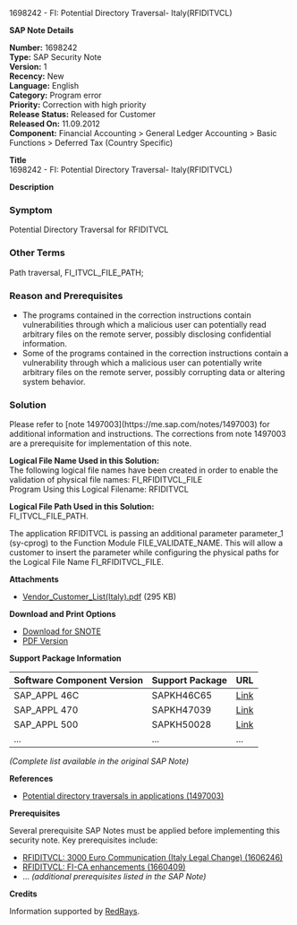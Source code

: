 1698242 - FI: Potential Directory Traversal- Italy(RFIDITVCL)

**SAP Note Details**

**Number:** 1698242  
**Type:** SAP Security Note  
**Version:** 1  
**Recency:** New  
**Language:** English  
**Category:** Program error  
**Priority:** Correction with high priority  
**Release Status:** Released for Customer  
**Released On:** 11.09.2012  
**Component:** Financial Accounting > General Ledger Accounting > Basic Functions > Deferred Tax (Country Specific)

**Title**  
1698242 - FI: Potential Directory Traversal- Italy(RFIDITVCL)

**Description**

<div class="mono">
<h3>Symptom</h3>
<p>Potential Directory Traversal for RFIDITVCL</p>

<h3>Other Terms</h3>
<p>Path traversal, FI_ITVCL_FILE_PATH;</p>

<h3>Reason and Prerequisites</h3>
<ul>
  <li>The programs contained in the correction instructions contain vulnerabilities through which a malicious user can potentially read arbitrary files on the remote server, possibly disclosing confidential information.</li>
  <li>Some of the programs contained in the correction instructions contain a vulnerability through which a malicious user can potentially write arbitrary files on the remote server, possibly corrupting data or altering system behavior.</li>
</ul>

<h3>Solution</h3>
<p>Please refer to [note 1497003](https://me.sap.com/notes/1497003) for additional information and instructions. The corrections from note 1497003 are a prerequisite for implementation of this note.</p>
<p><strong>Logical File Name Used in this Solution:</strong><br />
The following logical file names have been created in order to enable the validation of physical file names: FI_RFIDITVCL_FILE<br />
Program Using this Logical Filename: RFIDITVCL</p>

<p><strong>Logical File Path Used in this Solution:</strong><br />
FI_ITVCL_FILE_PATH.</p>

<p>The application RFIDITVCL is passing an additional parameter parameter_1 (sy-cprog) to the Function Module FILE_VALIDATE_NAME. This will allow a customer to insert the parameter while configuring the physical paths for the Logical File Name FI_RFIDITVCL_FILE.</p>
</div>

**Attachments**

- [Vendor_Customer_List(Italy).pdf](https://me.sap.com/sap/support/sapnotes/public/services/attachment.htm?iv_key=012003146900000062032012&iv_version=0001&iv_guid=82667CBD946D0141B2104A4BEE9CF68A) (295 KB)

**Download and Print Options**

- [Download for SNOTE](https://notesdownloads.sap.com/note/0040000010091272017)
- [PDF Version](https://userapps.support.sap.com/sap/support/sfm/notes/print/0001698242?language=en-US&token=779897E8562FBF3D54446A01336545F4)

**Support Package Information**

| Software Component Version | Support Package | URL |
|----------------------------|-----------------|-----|
| SAP_APPL 46C               | SAPKH46C65      | [Link](https://me.sap.com/supportpackage/SAPKH46C65) |
| SAP_APPL 470               | SAPKH47039      | [Link](https://me.sap.com/supportpackage/SAPKH47039) |
| SAP_APPL 500               | SAPKH50028      | [Link](https://me.sap.com/supportpackage/SAPKH50028) |
| ...                        | ...             | ... |

*(Complete list available in the original SAP Note)*

**References**

- [Potential directory traversals in applications (1497003)](https://me.sap.com/notes/1497003)

**Prerequisites**

Several prerequisite SAP Notes must be applied before implementing this security note. Key prerequisites include:

- [RFIDITVCL: 3000 Euro Communication (Italy Legal Change) (1606246)](https://me.sap.com/notes/1606246)
- [RFIDITVCL: FI-CA enhancements (1660409)](https://me.sap.com/notes/1660409)
- ... *(additional prerequisites listed in the SAP Note)*

**Credits**

Information supported by [RedRays](https://redrays.io).